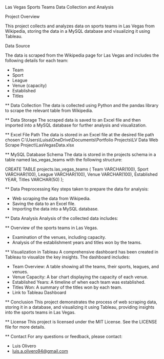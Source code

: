 Las Vegas Sports Teams Data Collection and Analysis

Project Overview

This project collects and analyzes data on sports teams in Las Vegas from Wikipedia, storing the data in a MySQL database and visualizing it using Tableau.

Data Source

The data is scraped from the Wikipedia page for Las Vegas and includes the following details for each team:

- Team
- Sport
- League
- Venue (capacity)
- Established
- Titles

** Data Collection
The data is collected using Python and the pandas library to scrape the relevant table from Wikipedia.

** Data Storage
The scraped data is saved to an Excel file and then imported into a MySQL database for further analysis and visualization.

** Excel File Path
The data is stored in an Excel file at the desired file path chosen
C:\Users\Luisa\OneDrive\Documents\Portfolio Projects\LV Data Web Scrape Project\LasVegasData.xlsx

** MySQL Database Schema
The data is stored in the projects schema in a table named las_vegas_teams with the following structure:

CREATE TABLE projects.las_vegas_teams (
    Team VARCHAR(100),
    Sport VARCHAR(100),
    League VARCHAR(100),
    Venue VARCHAR(100),
    Established YEAR,
    Titles VARCHAR(50)
);

** Data Preprocessing
Key steps taken to prepare the data for analysis:

- Web scraping the data from Wikipedia.
- Saving the data to an Excel file.
- Importing the data into a MySQL database.

** Data Analysis
Analysis of the collected data includes:

** Overview of the sports teams in Las Vegas.
- Examination of the venues, including capacity.
- Analysis of the establishment years and titles won by the teams.

** Visualization in Tableau
A comprehensive dashboard has been created in Tableau to visualize the key insights. The dashboard includes:

- Team Overview: A table showing all the teams, their sports, leagues, and venues.
- Venue Capacity: A bar chart displaying the capacity of each venue.
- Established Years: A timeline of when each team was established.
- Titles Won: A summary of the titles won by each team.
- Link to Tableau Dashboard

** Conclusion
This project demonstrates the process of web scraping data, storing it in a database, and visualizing it using Tableau, providing insights into the sports teams in Las Vegas.

** License
This project is licensed under the MIT License. See the LICENSE file for more details.

** Contact
For any questions or feedback, please contact:
- Luis Olivero
- luis.a.olivero94@gmail.com
